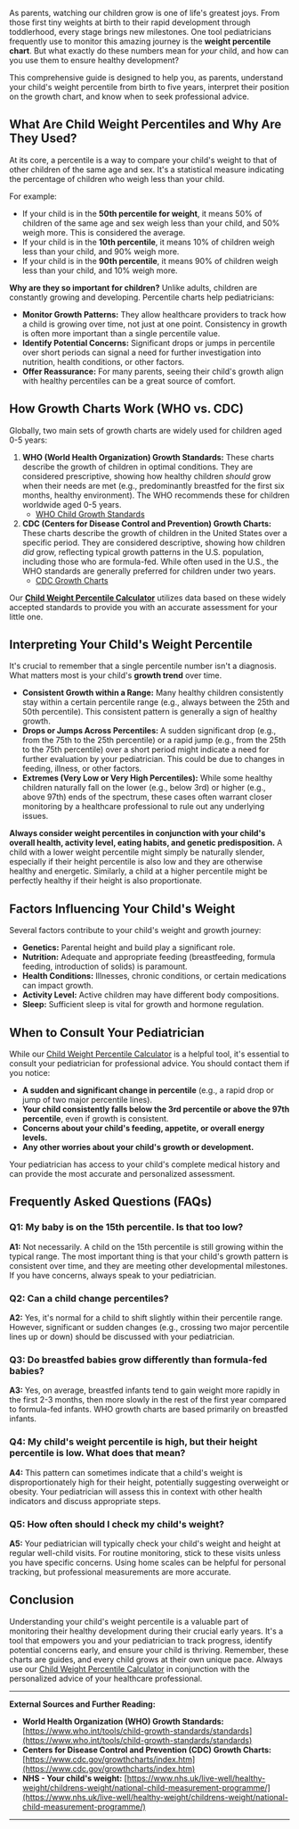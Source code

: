 As parents, watching our children grow is one of life's greatest joys. From those first tiny weights at birth to their rapid development through toddlerhood, every stage brings new milestones. One tool pediatricians frequently use to monitor this amazing journey is the **weight percentile chart**. But what exactly do these numbers mean for *your* child, and how can you use them to ensure healthy development?

This comprehensive guide is designed to help you, as parents, understand your child's weight percentile from birth to five years, interpret their position on the growth chart, and know when to seek professional advice.

## What Are Child Weight Percentiles and Why Are They Used?

At its core, a percentile is a way to compare your child's weight to that of other children of the same age and sex. It's a statistical measure indicating the percentage of children who weigh less than your child.

For example:
* If your child is in the **50th percentile for weight**, it means 50% of children of the same age and sex weigh less than your child, and 50% weigh more. This is considered the average.
* If your child is in the **10th percentile**, it means 10% of children weigh less than your child, and 90% weigh more.
* If your child is in the **90th percentile**, it means 90% of children weigh less than your child, and 10% weigh more.

**Why are they so important for children?** Unlike adults, children are constantly growing and developing. Percentile charts help pediatricians:
* **Monitor Growth Patterns:** They allow healthcare providers to track how a child is growing over time, not just at one point. Consistency in growth is often more important than a single percentile value.
* **Identify Potential Concerns:** Significant drops or jumps in percentile over short periods can signal a need for further investigation into nutrition, health conditions, or other factors.
* **Offer Reassurance:** For many parents, seeing their child's growth align with healthy percentiles can be a great source of comfort.

## How Growth Charts Work (WHO vs. CDC)

Globally, two main sets of growth charts are widely used for children aged 0-5 years:

1.  **WHO (World Health Organization) Growth Standards:** These charts describe the growth of children in optimal conditions. They are considered prescriptive, showing how healthy children *should* grow when their needs are met (e.g., predominantly breastfed for the first six months, healthy environment). The WHO recommends these for children worldwide aged 0-5 years.
    * [WHO Child Growth Standards](https://www.who.int/tools/child-growth-standards/standards)
2.  **CDC (Centers for Disease Control and Prevention) Growth Charts:** These charts describe the growth of children in the United States over a specific period. They are considered descriptive, showing how children *did* grow, reflecting typical growth patterns in the U.S. population, including those who are formula-fed. While often used in the U.S., the WHO standards are generally preferred for children under two years.
    * [CDC Growth Charts](https://www.cdc.gov/growthcharts/cdc-growth-charts.htm)

Our **[Child Weight Percentile Calculator](/calculators?tab=child-percentile)** utilizes data based on these widely accepted standards to provide you with an accurate assessment for your little one.

## Interpreting Your Child's Weight Percentile

It's crucial to remember that a single percentile number isn't a diagnosis. What matters most is your child's **growth trend** over time.

* **Consistent Growth within a Range:** Many healthy children consistently stay within a certain percentile range (e.g., always between the 25th and 50th percentile). This consistent pattern is generally a sign of healthy growth.
* **Drops or Jumps Across Percentiles:** A sudden significant drop (e.g., from the 75th to the 25th percentile) or a rapid jump (e.g., from the 25th to the 75th percentile) over a short period might indicate a need for further evaluation by your pediatrician. This could be due to changes in feeding, illness, or other factors.
* **Extremes (Very Low or Very High Percentiles):** While some healthy children naturally fall on the lower (e.g., below 3rd) or higher (e.g., above 97th) ends of the spectrum, these cases often warrant closer monitoring by a healthcare professional to rule out any underlying issues.

**Always consider weight percentiles in conjunction with your child's overall health, activity level, eating habits, and genetic predisposition.** A child with a lower weight percentile might simply be naturally slender, especially if their height percentile is also low and they are otherwise healthy and energetic. Similarly, a child at a higher percentile might be perfectly healthy if their height is also proportionate.

## Factors Influencing Your Child's Weight

Several factors contribute to your child's weight and growth journey:

* **Genetics:** Parental height and build play a significant role.
* **Nutrition:** Adequate and appropriate feeding (breastfeeding, formula feeding, introduction of solids) is paramount.
* **Health Conditions:** Illnesses, chronic conditions, or certain medications can impact growth.
* **Activity Level:** Active children may have different body compositions.
* **Sleep:** Sufficient sleep is vital for growth and hormone regulation.

## When to Consult Your Pediatrician

While our [Child Weight Percentile Calculator](/calculators?tab=child-percentile) is a helpful tool, it's essential to consult your pediatrician for professional advice. You should contact them if you notice:

* **A sudden and significant change in percentile** (e.g., a rapid drop or jump of two major percentile lines).
* **Your child consistently falls below the 3rd percentile or above the 97th percentile**, even if growth is consistent.
* **Concerns about your child's feeding, appetite, or overall energy levels.**
* **Any other worries about your child's growth or development.**

Your pediatrician has access to your child's complete medical history and can provide the most accurate and personalized assessment.

## Frequently Asked Questions (FAQs)

### Q1: My baby is on the 15th percentile. Is that too low?
**A1:** Not necessarily. A child on the 15th percentile is still growing within the typical range. The most important thing is that your child's growth pattern is consistent over time, and they are meeting other developmental milestones. If you have concerns, always speak to your pediatrician.

### Q2: Can a child change percentiles?
**A2:** Yes, it's normal for a child to shift slightly within their percentile range. However, significant or sudden changes (e.g., crossing two major percentile lines up or down) should be discussed with your pediatrician.

### Q3: Do breastfed babies grow differently than formula-fed babies?
**A3:** Yes, on average, breastfed infants tend to gain weight more rapidly in the first 2-3 months, then more slowly in the rest of the first year compared to formula-fed infants. WHO growth charts are based primarily on breastfed infants.

### Q4: My child's weight percentile is high, but their height percentile is low. What does that mean?
**A4:** This pattern can sometimes indicate that a child's weight is disproportionately high for their height, potentially suggesting overweight or obesity. Your pediatrician will assess this in context with other health indicators and discuss appropriate steps.

### Q5: How often should I check my child's weight?
**A5:** Your pediatrician will typically check your child's weight and height at regular well-child visits. For routine monitoring, stick to these visits unless you have specific concerns. Using home scales can be helpful for personal tracking, but professional measurements are more accurate.

## Conclusion

Understanding your child's weight percentile is a valuable part of monitoring their healthy development during their crucial early years. It's a tool that empowers you and your pediatrician to track progress, identify potential concerns early, and ensure your child is thriving. Remember, these charts are guides, and every child grows at their own unique pace. Always use our [Child Weight Percentile Calculator](/calculators?tab=child-percentile) in conjunction with the personalized advice of your healthcare professional.

---
**External Sources and Further Reading:**

* **World Health Organization (WHO) Growth Standards:** [https://www.who.int/tools/child-growth-standards/standards](https://www.who.int/tools/child-growth-standards/standards)
* **Centers for Disease Control and Prevention (CDC) Growth Charts:** [https://www.cdc.gov/growthcharts/index.htm](https://www.cdc.gov/growthcharts/index.htm)
* **NHS - Your child's weight:** [https://www.nhs.uk/live-well/healthy-weight/childrens-weight/national-child-measurement-programme/](https://www.nhs.uk/live-well/healthy-weight/childrens-weight/national-child-measurement-programme/)

---
